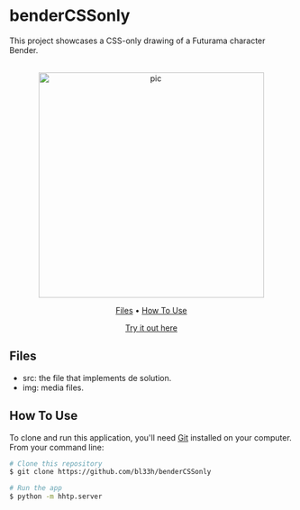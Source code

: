 # benderCSSonly
This project showcases a CSS-only drawing of a Futurama character Bender.

<p align="center">
  <br>
  <img src="https://i.pinimg.com/originals/d7/dc/56/d7dc56d8d96f82e0cf2110d6bb35f3fe.gif" alt="pic" width="400">
  <br>
</p>
<p align="center" >
  <a href="#Files">Files</a> •
  <a href="#how-to-use">How To Use</a> 
</p>
<p align="center" >
<a href="https://bendercssonly.netlify.app/">Try it out here</a> 
</p>

## Files

- src: the file that implements de solution.
- img: media files.

## How To Use

To clone and run this application, you'll need [Git](https://git-scm.com) installed on your computer. From your command line:

```bash
# Clone this repository
$ git clone https://github.com/bl33h/benderCSSonly

# Run the app
$ python -m hhtp.server
```

